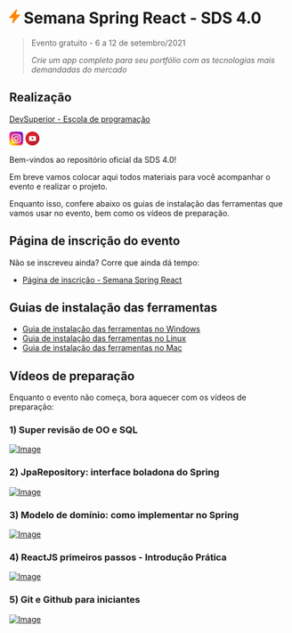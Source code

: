 # ![DevSuperior logo](https://raw.githubusercontent.com/devsuperior/bds-assets/main/ds/devsuperior-logo-small.png) Semana Spring React - SDS 4.0
> Evento gratuito - 6 a 12 de setembro/2021
> 
>  *Crie um app completo para seu portfólio com as tecnologias mais demandadas do mercado*

## Realização
[DevSuperior - Escola de programação](https://devsuperior.com.br)

[![DevSuperior no Instagram](https://raw.githubusercontent.com/devsuperior/bds-assets/main/ds/ig-icon.png)](https://instagram.com/devsuperior.ig)
[![DevSuperior no Youtube](https://raw.githubusercontent.com/devsuperior/bds-assets/main/ds/yt-icon.png)](https://youtube.com/devsuperior)

Bem-vindos ao repositório oficial da SDS 4.0!

Em breve vamos colocar aqui todos materiais para você acompanhar o evento e realizar o projeto. 

Enquanto isso, confere abaixo os guias de instalação das ferramentas que vamos usar no evento, bem como os vídeos de preparação.

## Página de inscrição do evento

Não se inscreveu ainda? Corre que ainda dá tempo:

- [Página de inscrição - Semana Spring React](https://devsuperior.com.br/sds4-inscricao-org)

## Guias de instalação das ferramentas
- [Guia de instalação das ferramentas no Windows](https://github.com/devsuperior/sds3/tree/main/_instalacao/windows)
- [Guia de instalação das ferramentas no Linux](https://github.com/devsuperior/sds3/tree/main/_instalacao/linux)
- [Guia de instalação das ferramentas no Mac](https://github.com/devsuperior/sds3/tree/main/_instalacao/mac)

## Vídeos de preparação

Enquanto o evento não começa, bora aquecer com os vídeos de preparação:

### 1) Super revisão de OO e SQL

[![Image](https://img.youtube.com/vi/xC_yKw3MYX4/mqdefault.jpg "Vídeo no Youtube")](https://youtu.be/xC_yKw3MYX4)

### 2) JpaRepository: interface boladona do Spring

[![Image](https://img.youtube.com/vi/os6hdZbCnpM/mqdefault.jpg "Vídeo no Youtube")](https://youtu.be/os6hdZbCnpM)

### 3) Modelo de domínio: como implementar no Spring

[![Image](https://img.youtube.com/vi/OX5MmJrFTdw/mqdefault.jpg "Vídeo no Youtube")](https://youtu.be/OX5MmJrFTdw)

### 4) ReactJS primeiros passos - Introdução Prática

[![Image](https://img.youtube.com/vi/IOJoJGDowEY/mqdefault.jpg "Vídeo no Youtube")](https://youtu.be/IOJoJGDowEY)

### 5) Git e Github para iniciantes

[![Image](https://img.youtube.com/vi/KLG-jC1fh28/mqdefault.jpg "Vídeo no Youtube")](https://youtu.be/KLG-jC1fh28)
